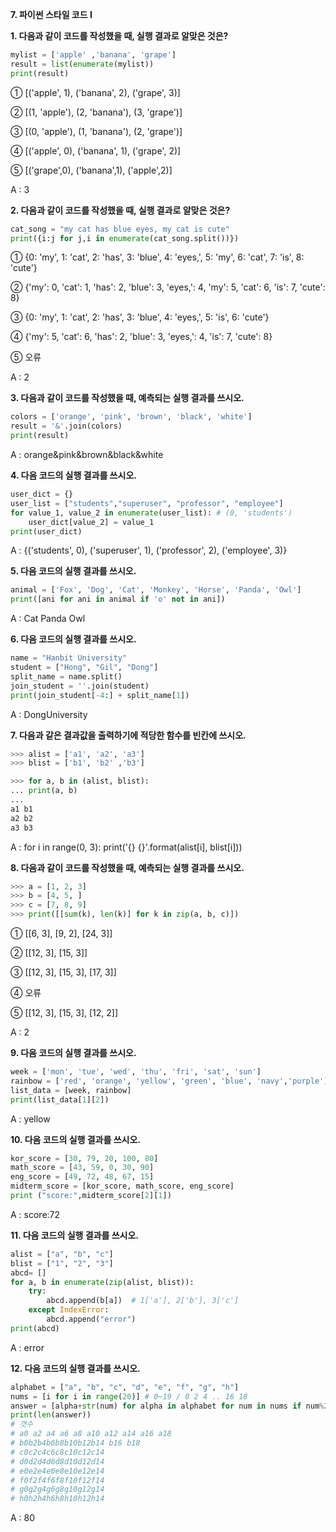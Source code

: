 **7. 파이썬 스타일 코드 I**

**1. 다음과 같이 코드를 작성했을 때, 실행 결과로 알맞은 것은?**

```python
mylist = ['apple' ,'banana', 'grape']
result = list(enumerate(mylist))
print(result)
```

➀ [('apple', 1), ('banana', 2), ('grape', 3)]

➁ [(1, 'apple'), (2, 'banana'), (3, 'grape')]

➂ [(0, 'apple'), (1, 'banana'), (2, 'grape')]

➃ [('apple', 0), ('banana', 1), ('grape', 2)]

➄ [('grape',0), ('banana',1), ('apple',2)]



A : 3



**2. 다음과 같이 코드를 작성했을 때, 실행 결과로 알맞은 것은?**

```python
cat_song = "my cat has blue eyes, my cat is cute"
print({i:j for j,i in enumerate(cat_song.split())})
```

➀ {0: 'my', 1: 'cat', 2: 'has', 3: 'blue', 4: 'eyes,', 5: 'my', 6: 'cat', 7: 'is', 8: 'cute'}

➁ {'my': 0, 'cat': 1, 'has': 2, 'blue': 3, 'eyes,': 4, 'my': 5, 'cat': 6, 'is': 7, 'cute': 8}

➂ {0: 'my', 1: 'cat', 2: 'has', 3: 'blue', 4: 'eyes,', 5: 'is', 6: 'cute'}

➃ {'my': 5, 'cat': 6, 'has': 2, 'blue': 3, 'eyes,': 4, 'is': 7, 'cute': 8}

➄ 오류



A : 2



**3. 다음과 같이 코드를 작성했을 때, 예측되는 실행 결과를 쓰시오.**

```python
colors = ['orange', 'pink', 'brown', 'black', 'white']
result = '&'.join(colors)
print(result)
```



A : orange&pink&brown&black&white



**4. 다음 코드의 실행 결과를 쓰시오.**

```python
user_dict = {}
user_list = ["students","superuser", "professor", "employee"]
for value_1, value_2 in enumerate(user_list): # (0, 'students')
    user_dict[value_2] = value_1
print(user_dict)
```



A : {('students', 0), ('superuser', 1), ('professor', 2), ('employee', 3)}



**5. 다음 코드의 실행 결과를 쓰시오.**

```python
animal = ['Fox', 'Dog', 'Cat', 'Monkey', 'Horse', 'Panda', 'Owl']
print([ani for ani in animal if 'o' not in ani])
```



A : Cat Panda Owl



**6. 다음 코드의 실행 결과를 쓰시오.**

```python
name = "Hanbit University"
student = ["Hong", "Gil", "Dong"]
split_name = name.split()
join_student = ''.join(student)
print(join_student[-4:] + split_name[1])
```



A : DongUniversity



**7. 다음과 같은 결과값을 출력하기에 적당한 함수를 빈칸에 쓰시오.**

```python
>>> alist = ['a1', 'a2', 'a3']
>>> blist = ['b1', 'b2' ,'b3']
```

```python
>>> for a, b in (alist, blist):
... print(a, b)
... 
a1 b1
a2 b2
a3 b3
```



A : for i in range(0, 3):
    print('{} {}'.format(alist[i], blist[i]))



**8. 다음과 같이 코드를 작성했을 때, 예측되는 실행 결과를 쓰시오.**

```python
>>> a = [1, 2, 3]
>>> b = [4, 5, ]
>>> c = [7, 8, 9]
>>> print([[sum(k), len(k)] for k in zip(a, b, c)])
```

① [[6, 3], [9, 2], [24, 3]]

② [[12, 3], [15, 3]]

③ [[12, 3], [15, 3], [17, 3]]

④ 오류

⑤ [[12, 3], [15, 3], [12, 2]]



A : 2



**9. 다음 코드의 실행 결과를 쓰시오.**

```python
week = ['mon', 'tue', 'wed', 'thu', 'fri', 'sat', 'sun']
rainbow = ['red', 'orange', 'yellow', 'green', 'blue', 'navy','purple']
list_data = [week, rainbow]
print(list_data[1][2])
```



A : yellow



**10. 다음 코드의 실행 결과를 쓰시오.**

```python
kor_score = [30, 79, 20, 100, 80] 
math_score = [43, 59, 0, 30, 90] 
eng_score = [49, 72, 48, 67, 15]
midterm_score = [kor_score, math_score, eng_score]
print ("score:",midterm_score[2][1])
```



A : score:72



**11. 다음 코드의 실행 결과를 쓰시오.**

```python
alist = ["a", "b", "c"]
blist = ["1", "2", "3"]
abcd= []
for a, b in enumerate(zip(alist, blist)):  
    try:      
        abcd.append(b[a])  # 1['a'], 2['b'], 3['c']
	except IndexError:      
        abcd.append("error")
print(abcd)
```



A : error



**12. 다음 코드의 실행 결과를 쓰시오.**

```python
alphabet = ["a", "b", "c", "d", "e", "f", "g", "h"]
nums = [i for i in range(20)] # 0~19 / 0 2 4 .. 16 18
answer = [alpha+str(num) for alpha in alphabet for num in nums if num%2==0]
print(len(answer)) 
# 갯수
# a0 a2 a4 a6 a8 a10 a12 a14 a16 a18
# b0b2b4b6b8b10b12b14 b16 b18
# c0c2c4c6c8c10c12c14
# d0d2d4d6d8d10d12d14
# e0e2e4e6e8e10e12e14
# f0f2f4f6f8f10f12f14
# g0g2g4g6g8g10g12g14
# h0h2h4h6h8h10h12h14
```



A : 80